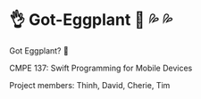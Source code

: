 # :ok_hand: Got-Eggplant :eggplant: :sweat_drops: :sweat_drops:
Got Eggplant? :eggplant:

CMPE 137: Swift Programming for Mobile Devices

Project members: Thinh, David, Cherie, Tim
